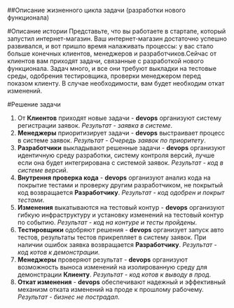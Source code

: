 ##Описание жизненного цикла задачи (разработки нового функционала)

#Описание истории
Представьте, что вы работаете в стартапе, который запустил интернет-магазин. Ваш интернет-магазин достаточно успешно развивался, и вот пришло время налаживать процессы: у вас стало больше конечных клиентов, менеджеров и разработчиков.Сейчас от клиентов вам приходят задачи, связанные с разработкой нового функционала. Задач много, и все они требуют выкладки на тестовые среды, одобрения тестировщика, проверки менеджером перед показом клиенту. В случае необходимости, вам будет необходим откат изменений.

#Решение задачи
1. От **Клиентов** приходят новые задачи - **devops** организуют систему регистрации заявок. *Результат - заявка в системе*.
2. **Менеджеры** приоритизирует задачи - **devops** выстраивает процесс в системе заявок. *Результат - Очередь заявок по приоритету*.
3. **Разработчики** выкладывают решенные задачи - **devops** организуют идентичную среду разработки, систему контроля версий, лучше если она будет интегрирована с системой заявок. *Результат - код в системе версий*.
4. **Внутрення проверка кода** - **devops** организуют анализ кода на покрытие тестами и проверку другим разработчиком, не покрытый код возвращается **Разработчику**. *Результат - код одобрен и покрыт тестами*.
5. **Изменения** выкатываются на тестовый контур - **devops** организуют гибкую инфраструктуру и установку изменений на тестовый контур по событию. *Результат - код на контуре и тесты пройдены*.
6. **Тестировщики** одобряют решения - **devops** организует запуск авто тестов, результаты тестов прикрепляет в систему заявок. При наличии ошибок заявка возвращается **Разработчику**. *Результат - код котов к демонстрации*.
7. **Менеджеры** проверяют результат - **devops** организуют возможность выноса изменений на изолированную среду для демонстрации **Клиенту**. *Результат - код котов к выводу в прод*.
8. **Откат изменения** - **devops** обеспечивают надежный и эффективный механизм отката изменений на проде к прошлому рабочему. *Результат - бизнес не пострадал*.
